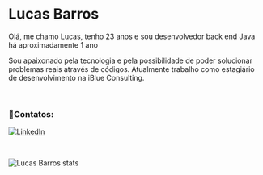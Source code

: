 <h1> Lucas Barros </h1>


<p>Olá, me chamo Lucas, tenho 23 anos e sou desenvolvedor back end Java há aproximadamente 1 ano</p>

<p>Sou apaixonado pela tecnologia e pela possibilidade de poder solucionar problemas reais através de códigos. Atualmente trabalho como estagiário de desenvolvimento na iBlue Consulting.</p><br>

<h3>📱Contatos:</h3>

[![LinkedIn](https://img.shields.io/badge/LinkedIn-0077B5?style=for-the-badge&logo=linkedin&logoColor=white)](https://www.linkedin.com/in/lucasbezq/)

<br>

![Lucas Barros stats](https://github-readme-stats.vercel.app/api?username=lucasbezq&show_icons=true&theme=dark)



